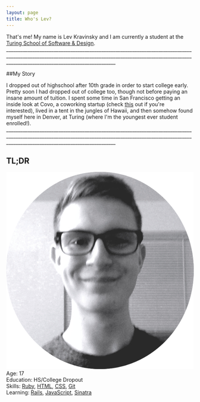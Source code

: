 ```yaml
---
layout: page
title: Who's Lev?
---
```

<div class="about">
That's me! My name is Lev Kravinsky and I am currently a student at the <a href="http://www.turing.io">Turing School of Software & Design</a>.
<br>
</div>
__________________________________________________________________________________________________________________________________________________________________________________________________________

##My Story
<div class="about">
I dropped out of highschool after 10th grade in order to start college early. Pretty soon I had dropped out of college too, though not before paying an insane amount of tuition. I spent some time in San Francisco getting an inside look at Covo, a coworking startup (check <a href="https://hbr.org/2015/05/why-people-thrive-in-coworking-spaces">this</a> out if you're interested), lived in a tent in the jungles of Hawaii, and then somehow found myself here in Denver, at Turing (where I'm the youngest ever student enrolled!).
<br>
</div>
__________________________________________________________________________________________________________________________________________________________________________________________________________

<span class="tldr-header"><h2>TL;DR</h2></span>
<div class="two-columns">
<div class="round">
<img src="/public/Me!.png"
</div>
</div>

<div class="about" id="tldr">
Age: 17 <br>
Education: HS/College Dropout <br>
Skills: <a href="https://www.ruby-lang.org/en/">Ruby</a>, <a href="http://en.wikipedia.org/wiki/HTML">HTML</a>, <a href="http://en.wikipedia.org/wiki/Cascading_Style_Sheets">CSS</a>, <a href="http://git-scm.com/">Git</a> <br>
Learning: <a href="http://rubyonrails.org/">Rails</a>, <a href="http://en.wikipedia.org/wiki/JavaScript">JavaScript</a>, <a href="http://www.sinatrarb.com/">Sinatra</a>
</div>
